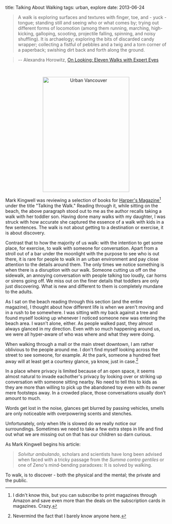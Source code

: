 title: Talking About Walking
tags: urban, explore
date: 2013-06-24

> A walk is exploring surfaces and textures with finger, toe, and - yuck - tongue; standing still and seeing who or what comes by; trying out different forms of locomotion (among them running, marching, high-kicking, galloping, scooting, projectile falling, spinning, and noisy shuffling). It is archaelogy; exploring the bits of discarded candy wrapper; collecting a fistful of pebbles and a twig and a torn corner of a paperback; swishing dirt back and forth along the ground. 

> -- Alexandra Horowitz, [On Looking: Eleven Walks with Expert Eyes](http://www.amazon.com/gp/product/1439191255/ref=as_li_ss_tl?ie=UTF8&camp=1789&creative=390957&creativeASIN=1439191255&linkCode=as2&tag=four0b-20 "On Looking: Eleven Walks with Expert Eyes | Alexandra Horowitz")

<br><center>
<a href="http://www.flickr.com/photos/jmccullough/9134039380/" title="Urban Vancouver by Urban_Hermit, on Flickr"><img src="http://farm4.staticflickr.com/3730/9134039380_5ca16bc887.jpg" width="270" height="360" alt="Urban Vancouver" align="center" margin="10px"></a>
<br></center>

Mark Kingwell was reviewing a selection of books for [Harper's Magazine](http://www.amazon.com/gp/product/B00005N7QO/ref=as_li_ss_tl?ie=UTF8&camp=1789&creative=390957&creativeASIN=B00005N7QO&linkCode=as2&tag=four0b-20 "Harper's Magazine")[^1] under the title "Talking the Walk." Reading through it, while sitting on the beach, the above paragraph stood out to me as the author recalls taking a walk with her toddler son. Having done many walks with my daughter, I was struck with how accurate she captured the essence of a walk with kids in a few sentences. The walk is not about getting to a destination or exercise, it is about discovery. 

Contrast that to how the majority of us walk: with the intention to get some place, for exercise, to walk with someone for conversation. Apart from a stroll out of a bar under the moonlight with the purpose to see who is out there, it is rare for people to walk in an urban environment and pay close attention to the details around them. The only times we notice something is when there is a disruption with our walk. Someone cutting us off on the sidewalk, an annoying conversation with people talking too loudly, car horns or sirens going off. We miss out on the finer details that toddlers are only just discovering. What is new and different to them is completely mundane to the adults. 

As I sat on the beach reading through this section (and the entire magazine), I thought about how different life is when we aren't moving and in a rush to be somewhere. I was sitting with my back against a tree and found myself looking up whenever I noticed someone new was entering the beach area. I wasn't alone, either. As people walked past, they almost always glanced in my direction. Even with so much happening around us, we were all hyper-aware of who was where and what they were doing. 

When walking through a mall or the main street downtown, I am rather oblivious to the people around me. I don't find myself looking across the street to see someone, for example. At the park, someone a hundred feet away will at least get a courtesy glance, ya know, just in case.[^2] 

In a place where privacy is limited because of an open space, it seems almost natural to invade eachother's privacy by looking over or striking up conversation with someone sitting nearby. No need to tell this to kids as they are more than willing to pick up the abandoned toy even with its owner mere footsteps away. In a crowded place, those conversations usually don't amount to much. 

Words get lost in the noise, glances get blurred by passing vehicles, smells are only noticeable with overpowering scents and stenches. 

Unfortunately, only when life is slowed do we really notice our surroundings. Sometimes we need to take a few extra steps in life and find out what we are missing out on that has our children so darn curious. 

As Mark Kingwell begins his article:

> *Solvitur ambulando*, scholars and scientists have long been advised when faced with a tricky passage from the *Summa contra gentiles* or one of Zeno's mind-bending paradoxes: It is solved by walking. 

To walk, is to discover - both the physical and the mental; the private and the public. 
 
[^1]: I didn't know this, but you can subscribe to print magazines through Amazon and save even more than the deals on the subscription cards in magazines. Crazy. 

[^2]: Nevermind the fact that I barely know anyone here. 